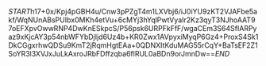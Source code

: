 $START$h17+0x/Kpj4pGBH4u/Cnw3pPZgT4m1LXVbj6/iJ0iYU9zKT2VJAFbe5akf/WqNUnABsPUIbx0MKh4etVu+6cMYj3hYqlPwtVyaIr2Kz3qyT3NJhoAAT97oEFXpvOwwRNP4DwKnESkpcS/P56psk6URPFkFfF/wgaCEm3S64SfIARPyaz9xKjcAY3p54nbWFYbDjIjd6Uz4b+KR0Zwx1AVpyxiMyqP6Gz4+ProxS4Sk1DkCGgxrhwQDSu9KmT2jRqmHgtEAa+0QDNXItKduMAG55rCqY+BaTsEF2Z1SoYR3l3XVJxJuLkAxroJRbFDffzqba6flRUL0aBDn9orJmnDw==$END$